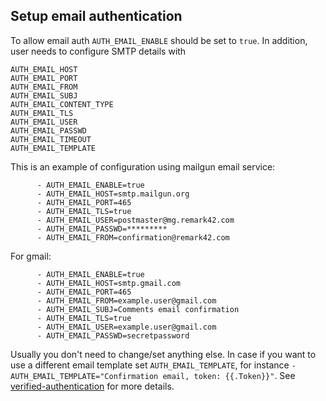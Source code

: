 ## Setup email authentication

To allow email auth `AUTH_EMAIL_ENABLE` should be set to `true`. In addition, user needs to configure SMTP details with

```
AUTH_EMAIL_HOST         
AUTH_EMAIL_PORT         
AUTH_EMAIL_FROM         
AUTH_EMAIL_SUBJ         
AUTH_EMAIL_CONTENT_TYPE 
AUTH_EMAIL_TLS          
AUTH_EMAIL_USER         
AUTH_EMAIL_PASSWD       
AUTH_EMAIL_TIMEOUT      
AUTH_EMAIL_TEMPLATE
```

This is an example of configuration using mailgun email service:

```
      - AUTH_EMAIL_ENABLE=true
      - AUTH_EMAIL_HOST=smtp.mailgun.org
      - AUTH_EMAIL_PORT=465
      - AUTH_EMAIL_TLS=true
      - AUTH_EMAIL_USER=postmaster@mg.remark42.com
      - AUTH_EMAIL_PASSWD=*********
      - AUTH_EMAIL_FROM=confirmation@remark42.com
```

For gmail:

```
      - AUTH_EMAIL_ENABLE=true
      - AUTH_EMAIL_HOST=smtp.gmail.com
      - AUTH_EMAIL_PORT=465
      - AUTH_EMAIL_FROM=example.user@gmail.com
      - AUTH_EMAIL_SUBJ=Comments email confirmation
      - AUTH_EMAIL_TLS=true
      - AUTH_EMAIL_USER=example.user@gmail.com
      - AUTH_EMAIL_PASSWD=secretpassword
```

Usually you don't need to change/set anything else. In case if you want to use a different email template set `AUTH_EMAIL_TEMPLATE`, for instance
`- AUTH_EMAIL_TEMPLATE="Confirmation email, token: {{.Token}}"`. See [verified-authentication](https://github.com/go-pkgz/auth#verified-authentication) for more details.

 